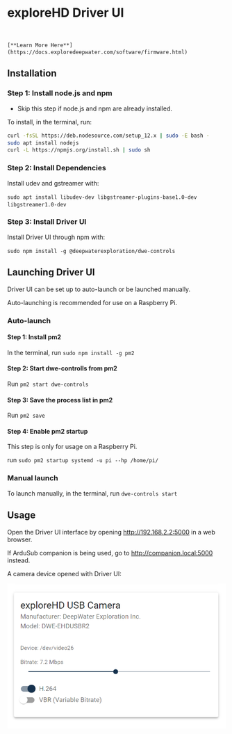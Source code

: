# exploreHD Driver UI

```{important} This software is still in Alpha. Be aware that it may not be stable and changes will occur during the development. 
```
```{note} The DriverUI is only compatiable with the Lower Bandwidth version of the firmware. Please make sure that all exploreHD using the Driver UI is running that firmware.

[**Learn More Here**](https://docs.exploredeepwater.com/software/firmware.html)
```

## Installation

### Step 1: Install node.js and npm

* Skip this step if node.js and npm are already installed.

To install, in the terminal, run:

```bash
curl -fsSL https://deb.nodesource.com/setup_12.x | sudo -E bash -
sudo apt install nodejs
curl -L https://npmjs.org/install.sh | sudo sh
```

### Step 2: Install Dependencies

Install udev and gstreamer with:

``sudo apt install libudev-dev libgstreamer-plugins-base1.0-dev libgstreamer1.0-dev``

### Step 3: Install Driver UI

Install Driver UI through npm with:

``sudo npm install -g @deepwaterexploration/dwe-controls``

## Launching Driver UI

Driver UI can be set up to auto-launch or be launched manually.

Auto-launching is recommended for use on a Raspberry Pi.

### Auto-launch

#### Step 1: Install pm2

In the terminal, run ``sudo npm install -g pm2``

#### Step 2: Start dwe-controlls from pm2

Run ``pm2 start dwe-controls``

#### Step 3: Save the process list in pm2

Run ``pm2 save``

#### Step 4: Enable pm2 startup

This step is only for usage on a Raspberry Pi.

run ``sudo pm2 startup systemd -u pi --hp /home/pi/``


### Manual launch

To launch manually, in the terminal, run ``dwe-controls start``


## Usage

Open the Driver UI interface by opening <http://192.168.2.2:5000> in a web browser.

If ArduSub companion is being used, go to <http://companion.local:5000> instead.

A camera device opened with Driver UI:

![DWE Firmware Loader](../img/driverui/driverui.png)
